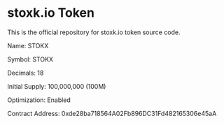# stoxk.io Token

This is the official repository for stoxk.io token source code.

Name: STOKX

Symbol: STOKX

Decimals: 18

Initial Supply: 100,000,000 (100M)

Optimization: Enabled

Contract Address: 0xde28ba718564A02Fb896DC31Fd482165306e45aA
